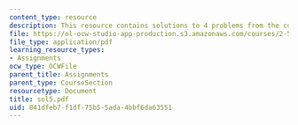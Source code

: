 ```yaml
---
content_type: resource
description: This resource contains solutions to 4 problems from the course text book.
file: https://ol-ocw-studio-app-production.s3.amazonaws.com/courses/2-58j-radiative-transfer-spring-2006/841dfeb7f1df75b55ada4bbf6da63551_sol5.pdf
file_type: application/pdf
learning_resource_types:
- Assignments
ocw_type: OCWFile
parent_title: Assignments
parent_type: CourseSection
resourcetype: Document
title: sol5.pdf
uid: 841dfeb7-f1df-75b5-5ada-4bbf6da63551
---
```

